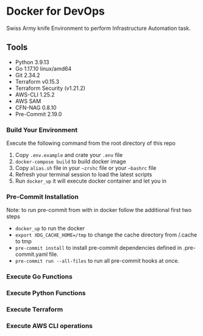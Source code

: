 # Docker for DevOps
Swiss Army knife Environment to perform Infrastructure Automation task.

## Tools
- Python 3.9.13
- Go 1.17.10 linux/amd64
- Git 2.34.2
- Terraform v0.15.3
- Terraform Security (v1.21.2)
- AWS-CLI 1.25.2
- AWS SAM
- CFN-NAG 0.8.10
- Pre-Commit 2.19.0

### Build Your Environment
Execute the following command from the root directory of this repo
1. Copy `.env.example` and crate your `.env` file
1. `docker-compose build` to build docker image
1. Copy `alias.sh` file in your `~zrshc` file or your `~bashrc` file
1. Refresh your terminal session to load the latest scripts
1. Run `docker_up` it will execute docker container and let you in

### Pre-Commit Installation
Note: to run pre-commit from with in docker follow the additional first two steps
- `docker_up` to run the docker
- `export XDG_CACHE_HOME=/tmp` to change the cache directory from /.cache to tmp
- `pre-commit install` to install pre-commit dependencies defined in .pre-commit.yaml file.
- `pre-commit run --all-files` to run all pre-commit hooks at once.

### Execute Go Functions

### Execute Python Functions

### Execute Terraform

### Execute AWS CLI operations
